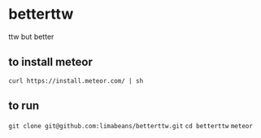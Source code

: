 # betterttw
ttw but better

## to install meteor
`curl https://install.meteor.com/ | sh`

## to run
`git clone git@github.com:limabeans/betterttw.git`
`cd betterttw`
`meteor`


